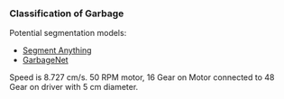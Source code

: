 ### Classification of Garbage
Potential segmentation models:
- [Segment Anything](https://github.com/fudan-zvg/Semantic-Segment-Anything)
- [GarbageNet](https://github.com/YoruCathy/GarbageNet)

Speed is 8.727 cm/s. 50 RPM motor, 16 Gear on Motor connected to 48 Gear on driver with 5 cm diameter.